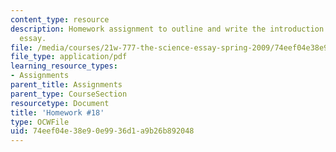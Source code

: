 ```yaml
---
content_type: resource
description: Homework assignment to outline and write the introduction to a science
  essay.
file: /media/courses/21w-777-the-science-essay-spring-2009/74eef04e38e90e9936d1a9b26b892048_MIT21W_777s09_assn17_hw18.pdf
file_type: application/pdf
learning_resource_types:
- Assignments
parent_title: Assignments
parent_type: CourseSection
resourcetype: Document
title: 'Homework #18'
type: OCWFile
uid: 74eef04e-38e9-0e99-36d1-a9b26b892048
---
```

